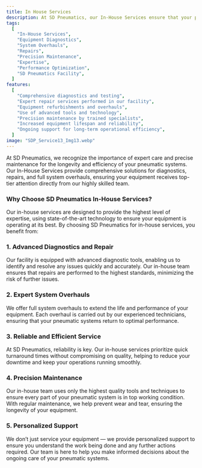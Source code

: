 ```yaml
---
title: In House Services
description: At SD Pneumatics, our In-House Services ensure that your pneumatic equipment receives the highest level of care and expertise at our facility. Whether it's advanced diagnostics, repairs, or full system overhauls, our in-house team delivers precise and efficient solutions using the latest technology and tools. Count on SD Pneumatics to extend the life of your equipment and optimize its performance with dedicated attention to detail.
tags:
  [
    "In-House Services",
    "Equipment Diagnostics",
    "System Overhauls",
    "Repairs",
    "Precision Maintenance",
    "Expertise",
    "Performance Optimization",
    "SD Pneumatics Facility",
  ]
features:
  [
    "Comprehensive diagnostics and testing",
    "Expert repair services performed in our facility",
    "Equipment refurbishments and overhauls",
    "Use of advanced tools and technology",
    "Precision maintenance by trained specialists",
    "Increased equipment lifespan and reliability",
    "Ongoing support for long-term operational efficiency",
  ]
image: "SDP_Service13_Img13.webp"
---
```


At SD Pneumatics, we recognize the importance of expert care and precise maintenance for the longevity and efficiency of your pneumatic systems. Our In-House Services provide comprehensive solutions for diagnostics, repairs, and full system overhauls, ensuring your equipment receives top-tier attention directly from our highly skilled team.

### Why Choose SD Pneumatics In-House Services?

Our in-house services are designed to provide the highest level of expertise, using state-of-the-art technology to ensure your equipment is operating at its best. By choosing SD Pneumatics for in-house services, you benefit from:

### 1. Advanced Diagnostics and Repair

Our facility is equipped with advanced diagnostic tools, enabling us to identify and resolve any issues quickly and accurately. Our in-house team ensures that repairs are performed to the highest standards, minimizing the risk of further issues.

### 2. Expert System Overhauls

We offer full system overhauls to extend the life and performance of your equipment. Each overhaul is carried out by our experienced technicians, ensuring that your pneumatic systems return to optimal performance.

### 3. Reliable and Efficient Service

At SD Pneumatics, reliability is key. Our in-house services prioritize quick turnaround times without compromising on quality, helping to reduce your downtime and keep your operations running smoothly.

### 4. Precision Maintenance

Our in-house team uses only the highest quality tools and techniques to ensure every part of your pneumatic system is in top working condition. With regular maintenance, we help prevent wear and tear, ensuring the longevity of your equipment.

### 5. Personalized Support

We don’t just service your equipment — we provide personalized support to ensure you understand the work being done and any further actions required. Our team is here to help you make informed decisions about the ongoing care of your pneumatic systems.

